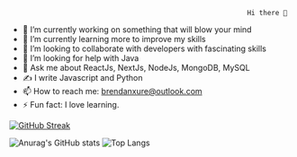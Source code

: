                                                                Hi there 👋
                                                               

- 🔭 I’m currently working on something that will blow your mind
- 🌱 I’m currently learning more to improve my skills
- 👯 I’m looking to collaborate with developers with fascinating skills
- 🤔 I’m looking for help with Java
- 💬 Ask me about ReactJs, NextJs, NodeJs, MongoDB, MySQL
- ✍️ I write Javascript and  Python
- 📫 How to reach me: brendanxure@outlook.com
- ⚡ Fun fact: I love learning.

[![GitHub Streak](https://streak-stats.demolab.com/?user=brendanxure)](https://git.io/streak-stats)

![Anurag's GitHub stats](https://github-readme-stats.vercel.app/api?username=brendanxure&show_icons=true&theme=dark)  ![Top Langs](https://github-readme-stats.vercel.app/api/top-langs/?username=brendanxure&layout=compact)


